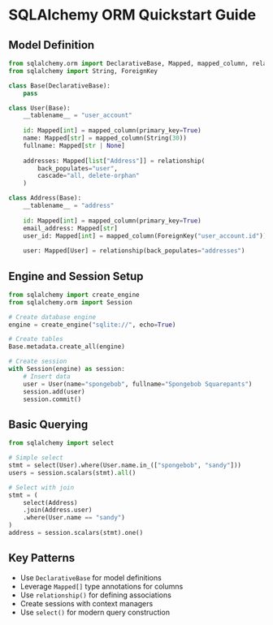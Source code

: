 # SQLAlchemy ORM Quickstart Guide

## Model Definition
```python
from sqlalchemy.orm import DeclarativeBase, Mapped, mapped_column, relationship
from sqlalchemy import String, ForeignKey

class Base(DeclarativeBase):
    pass

class User(Base):
    __tablename__ = "user_account"
    
    id: Mapped[int] = mapped_column(primary_key=True)
    name: Mapped[str] = mapped_column(String(30))
    fullname: Mapped[str | None]
    
    addresses: Mapped[list["Address"]] = relationship(
        back_populates="user", 
        cascade="all, delete-orphan"
    )

class Address(Base):
    __tablename__ = "address"
    
    id: Mapped[int] = mapped_column(primary_key=True)
    email_address: Mapped[str]
    user_id: Mapped[int] = mapped_column(ForeignKey("user_account.id"))
    
    user: Mapped[User] = relationship(back_populates="addresses")
```

## Engine and Session Setup
```python
from sqlalchemy import create_engine
from sqlalchemy.orm import Session

# Create database engine
engine = create_engine("sqlite://", echo=True)

# Create tables
Base.metadata.create_all(engine)

# Create session
with Session(engine) as session:
    # Insert data
    user = User(name="spongebob", fullname="Spongebob Squarepants")
    session.add(user)
    session.commit()
```

## Basic Querying
```python
from sqlalchemy import select

# Simple select
stmt = select(User).where(User.name.in_(["spongebob", "sandy"]))
users = session.scalars(stmt).all()

# Select with join
stmt = (
    select(Address)
    .join(Address.user)
    .where(User.name == "sandy")
)
address = session.scalars(stmt).one()
```

## Key Patterns
- Use `DeclarativeBase` for model definitions
- Leverage `Mapped[]` type annotations for columns
- Use `relationship()` for defining associations
- Create sessions with context managers
- Use `select()` for modern query construction